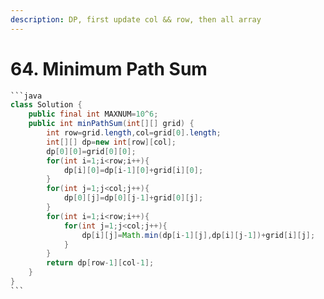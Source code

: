 ```yaml
---
description: DP, first update col && row, then all array
---
```


# 64. Minimum Path Sum

````java
```java
class Solution {
    public final int MAXNUM=10^6;
    public int minPathSum(int[][] grid) {
        int row=grid.length,col=grid[0].length;
        int[][] dp=new int[row][col];
        dp[0][0]=grid[0][0];
        for(int i=1;i<row;i++){
            dp[i][0]=dp[i-1][0]+grid[i][0];
        }
        for(int j=1;j<col;j++){
            dp[0][j]=dp[0][j-1]+grid[0][j];
        }
        for(int i=1;i<row;i++){
            for(int j=1;j<col;j++){
                dp[i][j]=Math.min(dp[i-1][j],dp[i][j-1])+grid[i][j];
            }
        }
        return dp[row-1][col-1];
    }
}
```
````
